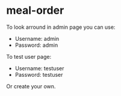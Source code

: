# meal-order

To look arround in admin page you can use:
 - Username: admin
 - Password: admin
 

 To test user page:
 - Username: testuser
 - Password: testuser
 
 
 Or create your own.
